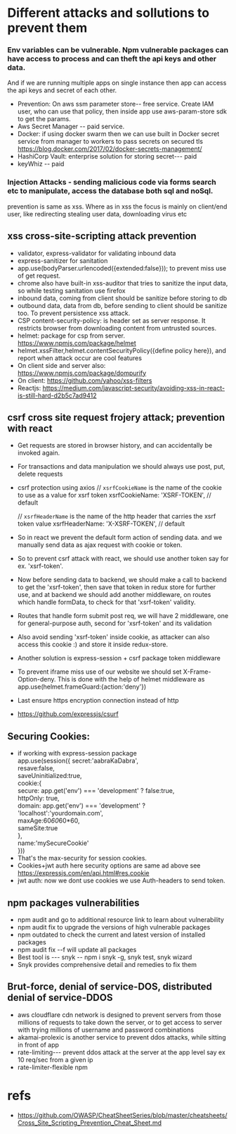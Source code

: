 # Different attacks and sollutions to prevent them

### Env variables can be vulnerable. Npm vulnerable packages can have access to process and can theft the api keys and other data.  
And if we are running multiple apps on single instance then app can access the api keys and secret of each other.
* Prevention: On aws ssm parameter store-- free service. Create IAM user, who can use that policy, 
then inside app use aws-param-store sdk to get the params.
* Aws Secret Manager -- paid service.
* Docker: if using docker swarm then we can use built in Docker secret service from manager to workers to pass secrets on secured tls
https://blog.docker.com/2017/02/docker-secrets-management/
* HashiCorp Vault: enterprise solution for storing secret--- paid
* keyWhiz -- paid

### Injection Attacks - sending malicious code via forms search etc to manipulate, access the database both sql and noSql. 
prevention is same as xss.
Where as in xss the focus is mainly on client/end user, like redirecting stealing user data, downloading virus etc

## xss cross-site-scripting attack prevention
* validator, express-validator  for validating inbound data
* express-sanitizer for sanitation
* app.use(bodyParser.urlencoded({extended:false})); to prevent miss use of get request.
* chrome also have built-in xss-auditor that tries to sanitize the input data, so while testing sanitation use firefox
* inbound data, coming from client should be sanitize before storing to db
* outbound data, data from db, before sending to client should be sanitize too. To prevent persistence xss attack.
* CSP content-security-policy: is header set as server response.
It restricts browser from downloading content from untrusted sources.
* helmet: package for csp from server. https://www.npmjs.com/package/helmet
* helmet.xssFilter,helmet.contentSecurityPolicy({define policy here}), and report when attack occur are cool features
* On client side and server also: https://www.npmjs.com/package/dompurify
* On client: https://github.com/yahoo/xss-filters
* Reactjs: https://medium.com/javascript-security/avoiding-xss-in-react-is-still-hard-d2b5c7ad9412


## csrf cross site request frojery attack; prevention with react
* Get requests are stored in browser history, and can accidentally be invoked again.
* For transactions and data manipulation we should always use post, put, delete requests
* csrf protection using axios
// `xsrfCookieName` is the name of the cookie to use as a value for xsrf token
  xsrfCookieName: 'XSRF-TOKEN', // default

  // `xsrfHeaderName` is the name of the http header that carries the xsrf token value
  xsrfHeaderName: 'X-XSRF-TOKEN', // default
* So in react we prevent the default form action of sending data.
and we manually send data as ajax request with cookie or token.
* So to prevent csrf attack with react, we should use another token say for ex. 'xsrf-token'.
* Now before sending data to backend, we should make a call to backend to get the 'xsrf-token', then save that token in redux store for further use, and at backend we should add another middleware, on routes which handle formData, to check for that 'xsrf-token' validity.
* Routes that handle form submit post req, we will have 2 middleware, one for general-purpose auth, second for 'xsrf-token' and its validation
* Also avoid sending 'xsrf-token' inside cookie, as attacker can also access this cookie :) and store it inside redux-store.
* Another solution is express-session + csrf package token middleware
* To prevent iframe miss use of our website we should set X-Frame-Option-deny.
This is done with the help of helmet middleware as app.use(helmet.frameGuard:{action:'deny'})
* Last ensure https encryption connection instead of http
* https://github.com/expressjs/csurf

## Securing Cookies:
*  if working with express-session package <br>
app.use(session({
  secret:'aabraKaDabra',<br>
  resave:false,<br>
  saveUninitialized:true,<br>
  cookie:{<br>
    secure: app.get('env') === 'development' ? false:true,<br>
    httpOnly: true,<br>
    domain: app.get('env') === 'development' ? 'localhost':'yourdomain.com',<br>
    maxAge:60*60*60*60,<br>
    sameSite:true<br>
  },<br>
  name:'mySecureCookie'<br>
}))<br>
* That's the max-security for session cookies.
* Cookies+jwt auth here security options are same ad above see https://expressjs.com/en/api.html#res.cookie
* jwt auth: now we dont use cookies we use Auth-headers to send token.

## npm packages vulnerabilities
* npm audit and go to additional resource link to learn about vulnerability
* npm audit fix to upgrade the versions of high vulnerable packages
* npm outdated to check the current and latest version of installed packages
* npm audit fix --f will update all packages
* Best tool is --- snyk -- npm i snyk -g, snyk test, snyk wizard
* Snyk provides comprehensive detail and remedies to fix them

## Brut-force, denial of service-DOS, distributed denial of service-DDOS
* aws cloudflare cdn network is designed to prevent servers from those millions of requests to take down the server, or to get access to server with trying millions of username and password combinations
* akamai-prolexic is another service to prevent ddos attacks, while sitting in front of app
* rate-limiting--- prevent ddos attack at the server at the app level say ex 10 req/sec from a given ip
* rate-limiter-flexible npm




# refs
* https://github.com/OWASP/CheatSheetSeries/blob/master/cheatsheets/Cross_Site_Scripting_Prevention_Cheat_Sheet.md
